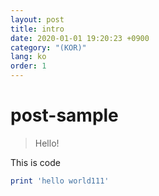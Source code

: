 ```yaml
---
layout: post
title: intro
date: 2020-01-01 19:20:23 +0900
category: "(KOR)"
lang: ko
order: 1
---
```

# post-sample
> Hello!

This is code
```ruby
print 'hello world111'
```